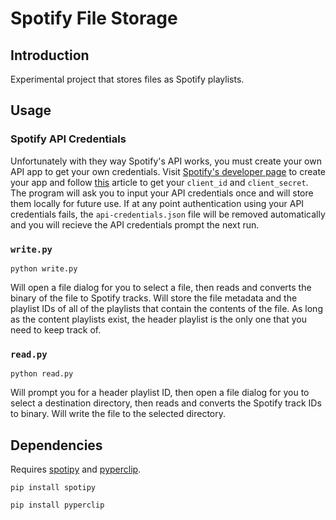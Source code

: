 # Spotify File Storage


## Introduction

Experimental project that stores files as Spotify playlists.

## Usage

### Spotify API Credentials

Unfortunately with they way Spotify's API works, you must create your own API app to get your own credentials. Visit [Spotify's developer page](https://developer.spotify.com) to create your app and follow [this](https://developer.spotify.com/documentation/web-api/concepts/apps) article to get your `client_id` and `client_secret`. The program will ask you to input your API credentials once and will store them locally for future use. If at any point authentication using your API credentials fails, the `api-credentials.json` file will be removed automatically and you will recieve the API credentials prompt the next run.

### `write.py`

```
python write.py
```

Will open a file dialog for you to select a file, then reads and converts the binary of the file to Spotify tracks. Will store the file metadata and the playlist IDs of all of the playlists that contain the contents of the file. As long as the content playlists exist, the header playlist is the only one that you need to keep track of.

### `read.py`

```
python read.py
```

Will prompt you for a header playlist ID, then open a file dialog for you to select a destination directory, then reads and converts the Spotify track IDs to binary. Will write the file to the selected directory.

## Dependencies

Requires [spotipy](https://pypi.org/project/spotipy/) and [pyperclip](https://pypi.org/project/pyperclip/).

```
pip install spotipy
```
```
pip install pyperclip
```

